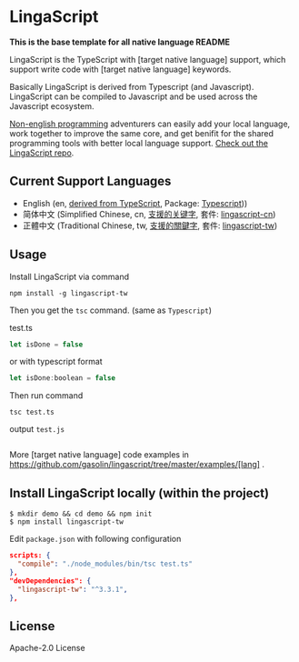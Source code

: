 # LingaScript

**This is the base template for all native language README**

LingaScript is the TypeScript with [target native language] support, which support write code with [target native language] keywords.

Basically LingaScript is derived from Typescript (and Javascript). LingaScript can be compiled to Javascript and be used across the Javascript ecosystem.

[Non-english programming](https://en.wikipedia.org/wiki/Non-English-based_programming_languages) adventurers can easily add your local language, work together to improve the same core, and get benifit for the shared programming tools with better local language support. [Check out the LingaScript repo](https://github.com/gasolin/lingascript/).


## Current Support Languages

- English (en, [derived from TypeScript](http://www.typescriptlang.org/docs/handbook/typescript-in-5-minutes.html), Package: [Typescript](https://www.npmjs.com/package/typescript)))
- 简体中文 (Simplified Chinese, cn, [支援的关键字](https://github.com/gasolin/lingascript/blob/master/src/cn/language.ts), 套件: [lingascript-cn](https://www.npmjs.com/package/lingacript-cn))
- 正體中文 (Traditional Chinese, tw, [支援的關鍵字](https://github.com/gasolin/lingascript/blob/master/src/tw/language.ts), 套件: [lingascript-tw](https://www.npmjs.com/package/lingacript-cn))

## Usage

Install LingaScript via command

```
npm install -g lingascript-tw
```

Then you get the `tsc` command. (same as  `Typescript`)

test.ts

```js
let isDone = false
```

or with typescript format

```js
let isDone:boolean = false
```

Then run command
```
tsc test.ts
```

output `test.js`

```js

```

More [target native language] code examples in https://github.com/gasolin/lingascript/tree/master/examples/[lang] .


## Install LingaScript locally (within the project)

```
$ mkdir demo && cd demo && npm init
$ npm install lingascript-tw
```

Edit `package.json` with following configuration

```json
scripts: {
  "compile": "./node_modules/bin/tsc test.ts"
},
"devDependencies": {
  "lingascript-tw": "^3.3.1",
},
```

## License

Apache-2.0 License
